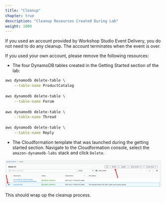 ```yaml
---
title: "Cleanup"
chapter: true
description: "Cleanup Resources Created During Lab"
weight: 1000
---
```


If you used an account provided by Workshop Studio Event Delivery, you do not need to do any cleanup. The account terminates when the event is over.

If you used your own account, please remove the following resources:

* The four DynamoDB tables created in the Getting Started section of the lab:

```bash
aws dynamodb delete-table \
    --table-name ProductCatalog

aws dynamodb delete-table \
    --table-name Forum

aws dynamodb delete-table \
    --table-name Thread

aws dynamodb delete-table \
    --table-name Reply
```

* The Cloudformation template that was launched during the getting started section.  Navigate to the Cloudformation console, select the `amazon-dynamodb-labs` stack and click `Delete`.

![Cleanup Delete dynamodb-labs CFN Stack](/static/images/hands-on-labs/dynamodb-labs-cfn-delete-stack.png)

This should wrap up the cleanup process.
